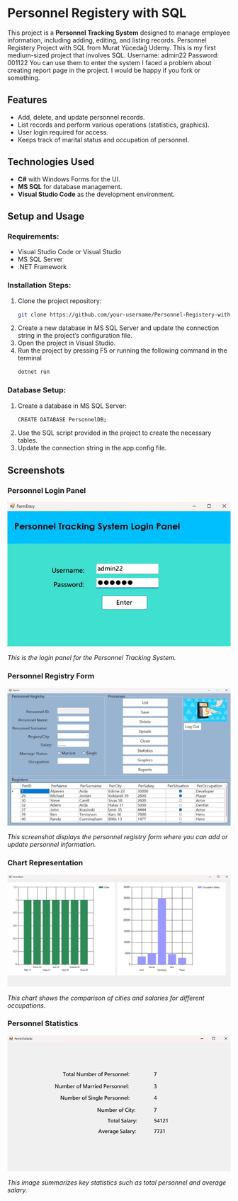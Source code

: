# Personnel Registery with SQL

This project is a **Personnel Tracking System** designed to manage employee information, including adding, editing, and listing records.
Personnel Registery Project with SQL from Murat Yücedağ Udemy. This is my first medium-sized project that involves SQL.
Username: admin22
Password: 001122
You can use them to enter the system
I faced a problem about creating report page in the project. I would be happy if you fork or something.

## Features
- Add, delete, and update personnel records.
- List records and perform various operations (statistics, graphics).
- User login required for access.
- Keeps track of marital status and occupation of personnel.

## Technologies Used
- **C#** with Windows Forms for the UI.
- **MS SQL** for database management.
- **Visual Studio Code** as the development environment.

## Setup and Usage

### Requirements:
- Visual Studio Code or Visual Studio
- MS SQL Server
- .NET Framework

### Installation Steps:
1. Clone the project repository:
   ```bash
   git clone https://github.com/your-username/Personnel-Registery-with-SQL.git
2. Create a new database in MS SQL Server and update the connection string in the project’s configuration file.
3. Open the project in Visual Studio.
4. Run the project by pressing F5 or running the following command in the terminal
   ```bash
   dotnet run

### Database Setup:
1. Create a database in MS SQL Server:
   ```bash
   CREATE DATABASE PersonnelDB;
   ```
2. Use the SQL script provided in the project to create the necessary tables.
3. Update the connection string in the app.config file.

## Screenshots

### Personnel Login Panel
![Login Panel](images/signin.jpg)

*This is the login panel for the Personnel Tracking System.*


### Personnel Registry Form
![Personnel Registry](images/form1.jpg)

*This screenshot displays the personnel registry form where you can add or update personnel information.*


### Chart Representation
![Occupation and Cities Chart](images/formchart.jpg)

*This chart shows the comparison of cities and salaries for different occupations.*


### Personnel Statistics
![Personnel Statistics](images/statistic.jpg)

*This image summarizes key statistics such as total personnel and average salary.*
